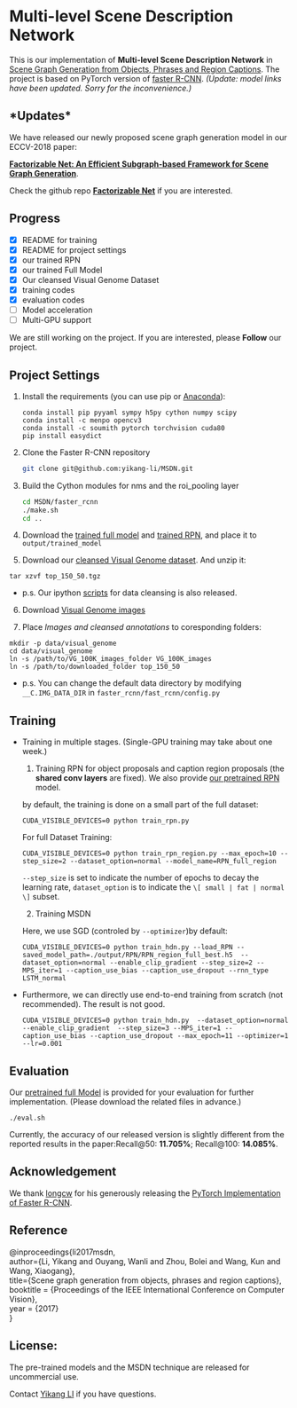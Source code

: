 # Multi-level Scene Description Network


This is our implementation of **Multi-level Scene Description Network** in [Scene Graph Generation from Objects, Phrases and Region Captions](http://cvboy.com/pdf/iccv2017_msdn.pdf). The project is based on PyTorch version of [faster R-CNN](https://github.com/longcw/faster_rcnn_pytorch). 
*(Update: model links have been updated. Sorry for the inconvenience.)*

## \*Updates\*
We have released our newly proposed scene graph generation model in our ECCV-2018 paper: 

[**Factorizable Net: An Efficient Subgraph-based Framework for Scene Graph Generation**](http://cvboy.com/publication/eccv2018_fnet/). 

Check the github repo [**Factorizable Net**](https://github.com/yikang-li/FactorizableNet) if you are interested.

## Progress
- [x] README for training 
- [x] README for project settings
- [x] our trained RPN
- [x] our trained Full Model
- [x] Our cleansed Visual Genome Dataset
- [x] training codes
- [x] evaluation codes
- [ ] Model acceleration
- [ ] Multi-GPU support

We are still working on the project. If you are interested, please **Follow** our project. 


## Project Settings

1. Install the requirements (you can use pip or [Anaconda](https://www.continuum.io/downloads)):

    ```
    conda install pip pyyaml sympy h5py cython numpy scipy
    conda install -c menpo opencv3
    conda install -c soumith pytorch torchvision cuda80 
    pip install easydict
    ```

2. Clone the Faster R-CNN repository
    ```bash
    git clone git@github.com:yikang-li/MSDN.git
    ```

3. Build the Cython modules for nms and the roi_pooling layer
    ```bash
    cd MSDN/faster_rcnn
    ./make.sh
    cd ..
    ```
4. Download the [trained full model](https://drive.google.com/file/d/1NWjVMKfa6_ce2MguRLG6lGdrEF3TvwlI/view?usp=sharing) and [trained RPN](https://drive.google.com/file/d/1-Jewgg9tfZm5c-beAsCdNWEWKh9GuKa7/view?usp=sharing), and place it to ```output/trained_model```

5. Download our [cleansed Visual Genome dataset](https://drive.google.com/file/d/1RtYidFZRgX1_iYPCaP2buHI1bHacjRTD/view?usp=sharing). And unzip it:
```
tar xzvf top_150_50.tgz
```
- p.s. Our ipython [scripts](https://github.com/yikang-li/vg_cleansing) for data cleansing is also released. 


6. Download [Visual Genome images](http://visualgenome.org/api/v0/api_home.html)

7. Place *Images and* *cleansed annotations* to coresponding folders:
```
mkdir -p data/visual_genome
cd data/visual_genome
ln -s /path/to/VG_100K_images_folder VG_100K_images
ln -s /path/to/downloaded_folder top_150_50
```
- p.s. You can change the default data directory by modifying ```__C.IMG_DATA_DIR``` in ```faster_rcnn/fast_rcnn/config.py``` 

## Training
- Training in multiple stages. (Single-GPU training may take about one week.)
	1. Training RPN for object proposals and caption region proposals (the **shared conv layers** are fixed). We also provide [our pretrained RPN](https://drive.google.com/file/d/1-Jewgg9tfZm5c-beAsCdNWEWKh9GuKa7/view?usp=sharing) model. 

	by default, the training is done on a small part of the full dataset:
	```
	CUDA_VISIBLE_DEVICES=0 python train_rpn.py
	```

	For full Dataset Training:
	```
	CUDA_VISIBLE_DEVICES=0 python train_rpn_region.py --max_epoch=10 --step_size=2 --dataset_option=normal --model_name=RPN_full_region
	```

	```--step_size``` is set to indicate the number of epochs to decay the learning rate, ```dataset_option``` is to indicate the ```\[ small | fat | normal \]``` subset. 

	2. Training MSDN

	Here, we use SGD (controled by ```--optimizer```)by default:
	```
	CUDA_VISIBLE_DEVICES=0 python train_hdn.py --load_RPN --saved_model_path=./output/RPN/RPN_region_full_best.h5  --dataset_option=normal --enable_clip_gradient --step_size=2 --MPS_iter=1 --caption_use_bias --caption_use_dropout --rnn_type LSTM_normal 
	```
- Furthermore, we can directly use end-to-end training from scratch (not recommended). The result is not good. 
	```
	CUDA_VISIBLE_DEVICES=0 python train_hdn.py  --dataset_option=normal --enable_clip_gradient  --step_size=3 --MPS_iter=1 --caption_use_bias --caption_use_dropout --max_epoch=11 --optimizer=1 --lr=0.001
	```


## Evaluation 

Our [pretrained full Model](https://drive.google.com/file/d/1NWjVMKfa6_ce2MguRLG6lGdrEF3TvwlI/view?usp=sharing) is provided for your evaluation for further implementation. (Please download the related files in advance.)


```
./eval.sh
```

Currently, the accuracy of our released version is slightly different from the reported results in the paper:Recall@50: **11.705%**; Recall@100: **14.085%**.

## Acknowledgement

We thank [longcw](https://github.com/longcw/faster_rcnn_pytorch) for his generously releasing the [PyTorch Implementation of Faster R-CNN](https://github.com/longcw/faster_rcnn_pytorch). 


## Reference

@inproceedings{li2017msdn,  
	author={Li, Yikang and Ouyang, Wanli and Zhou, Bolei and Wang, Kun and Wang, Xiaogang},  
	title={Scene graph generation from objects, phrases and region captions},  
	booktitle = {Proceedings of the IEEE International Conference on Computer Vision},  
	year      = {2017}  
}

## License:

The pre-trained models and the MSDN technique are released for uncommercial use.

Contact [Yikang LI](http://www.cvboy.com/) if you have questions.
